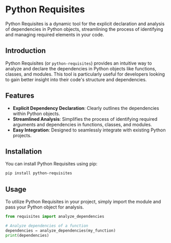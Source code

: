 # Python Requisites

Python Requisites is a dynamic tool for the explicit declaration and analysis of dependencies in Python objects, streamlining the process of identifying and managing required elements in your code.

## Introduction

Python Requisites (or `python-requisites`) provides an intuitive way to analyze and declare the dependencies in Python objects like functions, classes, and modules. This tool is particularly useful for developers looking to gain better insight into their code's structure and dependencies.

## Features

- **Explicit Dependency Declaration**: Clearly outlines the dependencies within Python objects.
- **Streamlined Analysis**: Simplifies the process of identifying required arguments and dependencies in functions, classes, and modules.
- **Easy Integration**: Designed to seamlessly integrate with existing Python projects.

## Installation

You can install Python Requisites using pip:

```bash
pip install python-requisites
```

## Usage

To utilize Python Requisites in your project, simply import the module and pass your Python object for analysis.

```python
from requisites import analyze_dependencies

# Analyze dependencies of a function
dependencies = analyze_dependencies(my_function)
print(dependencies)
```
